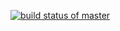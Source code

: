 [![build status of master](https://travis-ci.org/bella458/SSW567-HK2.svg?branch=master)](https://travis-ci.org/bella458/SSW567-HK2)
